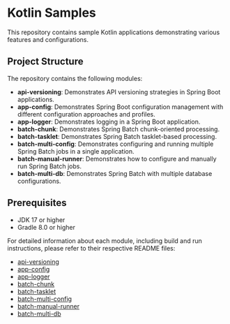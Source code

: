 # Kotlin Samples

This repository contains sample Kotlin applications demonstrating various features and configurations.

## Project Structure

The repository contains the following modules:

- **api-versioning**: Demonstrates API versioning strategies in Spring Boot applications.
- **app-config**: Demonstrates Spring Boot configuration management with different configuration approaches and profiles.
- **app-logger**: Demonstrates logging in a Spring Boot application.
- **batch-chunk**: Demonstrates Spring Batch chunk-oriented processing.
- **batch-tasklet**: Demonstrates Spring Batch tasklet-based processing.
- **batch-multi-config**: Demonstrates configuring and running multiple Spring Batch jobs in a single application.
- **batch-manual-runner**: Demonstrates how to configure and manually run Spring Batch jobs.
- **batch-multi-db**: Demonstrates Spring Batch with multiple database configurations.

## Prerequisites

- JDK 17 or higher
- Gradle 8.0 or higher

For detailed information about each module, including build and run instructions, please refer to their respective README files:

- [api-versioning](./api-versioning/README.md)
- [app-config](./app-config/README.md)
- [app-logger](./app-logger/README.md)
- [batch-chunk](./batch-chunk/README.md)
- [batch-tasklet](./batch-tasklet/README.md)
- [batch-multi-config](./batch-multi-config/README.md)
- [batch-manual-runner](./batch-manual-runner/README.md)
- [batch-multi-db](./batch-multi-db/README.md)
